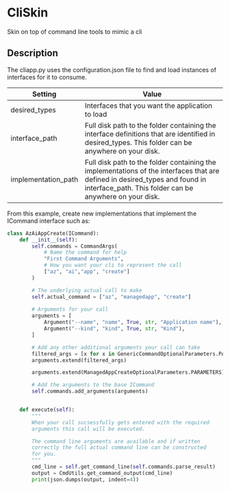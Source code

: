 # CliSkin

Skin on top of command line tools to mimic a cli


## Description
The cliapp.py uses the configuration.json file to find and load instances of interfaces for it to consume. 

|Setting|Value|
|----|----|
|desired_types|Interfaces that you want the application to load|
|interface_path|Full disk path to the folder containing the interface definitions that are identified in desired_types. This folder can be anywhere on your disk.|
|implementation_path|Full disk path to the folder containing the implementations of the interfaces that are defined in desired_types and found in interface_path. This folder can be anywhere on your disk.|


From this example, create new implementations that implement the ICommand interface such as:

```python
class AzAiAppCreate(ICommand):
    def __init__(self):
        self.commands = CommandArgs(
            # Name the command for help
            "First Command Arguments",
            # How you want your cli to represent the call
            ["az", "ai","app", "create"] 
        )

        # The underlying actual call to make
        self.actual_command = ["az", "managedapp", "create"]
     
        # Arguments for your call
        arguments = [
            Argument("--name", "name", True, str, "Application name"),
            Argument("--kind", "kind", True, str, "Kind"),
        ]

        # Add any other additional arguments your call can take
        filtered_args = [x for x in GenericCommandOptionalParameters.PARAMETERS if x.destination not in ["name"]]
        arguments.extend(filtered_args)

        arguments.extend(ManagedAppCreateOptionalParameters.PARAMETERS)

        # Add the arguments to the base ICommand
        self.commands.add_arguments(arguments)


    def execute(self):
        """
        When your call sucsessfully gets entered with the required
        arguments this call will be executed. 

        The command line arguments are available and if written 
        correctly the full actual command line can be constructed
        for you.
        """
        cmd_line = self.get_command_line(self.commands.parse_result)
        output = CmdUtils.get_command_output(cmd_line)
        print(json.dumps(output, indent=4))
```